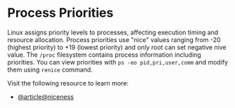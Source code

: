 # Process Priorities

Linux assigns priority levels to processes, affecting execution timing and resource allocation. Process priorities use "nice" values ranging from -20 (highest priority) to +19 (lowest priority) and only root can set negative nive value. The `/proc` filesystem contains process information including priorities. You can view priorities with `ps -eo pid,pri,user,comm` and modify them using `renice` command.

Visit the following resource to learn more:

- [@article@niceness](https://linuxjourney.com/lesson/process-niceness)

